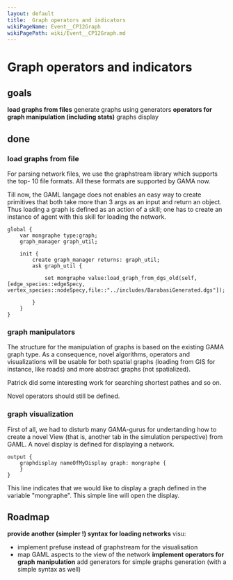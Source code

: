 ```yaml
---
layout: default
title:  Graph operators and indicators
wikiPageName: Event__CP12Graph
wikiPagePath: wiki/Event__CP12Graph.md
---
```


# Graph operators and indicators

## goals

**load graphs from files** generate graphs using generators
**operators for graph manipulation (including stats)** graphs display

## done

### load graphs from file

For parsing network files, we use the graphstream library which supports the top- 10 file formats. All these formats are supported by GAMA now.

Till now, the GAML langage does not enables an easy way to create primitives that both take more than 3 args as an input and return an object. Thus loading a graph is defined as an action of a skill; one has to create an instance of agent with this skill for loading the network.

```
global {  
	var mongraphe type:graph;
	graph_manager graph_util;

	init { 
		create graph_manager returns: graph_util;
		ask graph_util {
			
			set mongraphe value:load_graph_from_dgs_old(self, [edge_species::edgeSpecy, vertex_species::nodeSpecy,file::"../includes/BarabasiGenerated.dgs"]);
		
		}
	}  
}

```

### graph manipulators

The structure for the manipulation of graphs is based on the existing GAMA graph type. As a consequence, novel algorithms, operators and visualizations will be usable for both spatial graphs (loading from GIS for instance, like roads) and more abstract graphs (not spatialized).

Patrick did some interesting work for searching shortest pathes and so on.

Novel operators should still be defined.

### graph visualization

First of all, we had to disturb many GAMA-gurus for undertanding how to create a novel View (that is, another tab in the simulation perspective) from GAML. A novel display is defined for displaying a network.

```
output {
	graphdisplay nameOfMyDisplay graph: mongraphe {	 
	}
}
```

This line indicates that we would like to display a graph defined in the variable "mongraphe". This simple line will open the display.



## Roadmap

**provide another (simpler !) syntax for loading networks** visu:
  * implement prefuse instead of graphstream for the visualisation
  * map GAML aspects to the view of the network
**implement operators for graph manipulation** add generators for simple graphs generation (with a simple syntax as well)
